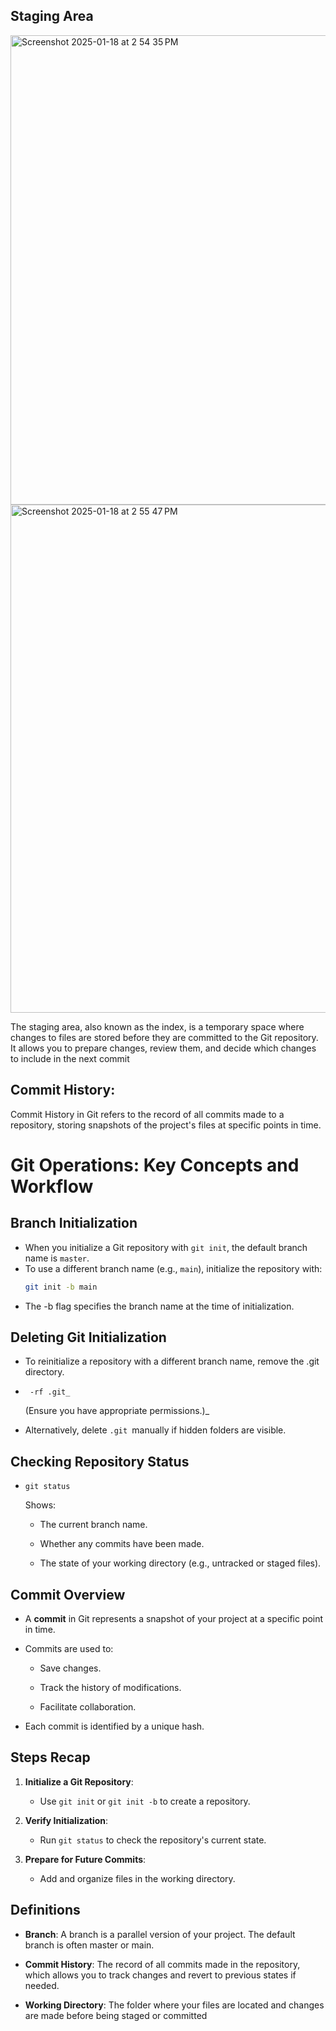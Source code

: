 ## Staging Area

<img width="751" alt="Screenshot 2025-01-18 at 2 54 35 PM" src="https://github.com/user-attachments/assets/5257cb4a-19a7-42cc-953f-315c682985d2" />

<img width="813" alt="Screenshot 2025-01-18 at 2 55 47 PM" src="https://github.com/user-attachments/assets/082a7568-6b97-47a3-bb6d-c73ef7934a06" />

The staging area, also known as the index, is a temporary space where changes to files are stored before they are committed to the Git repository. It allows you to prepare changes, review them, and decide which changes to include in the next commit

## Commit History:
Commit History in Git refers to the record of all commits made to a repository, storing snapshots of the project's files at specific points in time.
# Git Operations: Key Concepts and Workflow

## **Branch Initialization**
- When you initialize a Git repository with `git init`, the default branch name is `master`.
- To use a different branch name (e.g., `main`), initialize the repository with:
  ```bash
  git init -b main

*   The -b flag specifies the branch name at the time of initialization.
    

**Deleting Git Initialization**
-------------------------------

*   To reinitialize a repository with a different branch name, remove the .git directory.
    
*  ```
    -rf .git_
     ```
   (Ensure you have appropriate permissions.)_
    
*   Alternatively, delete `.git `manually if hidden folders are visible.
    

**Checking Repository Status**
------------------------------

* ```
  git status
  ```
  Shows:
    
    *   The current branch name.
        
    *   Whether any commits have been made.
        
    *   The state of your working directory (e.g., untracked or staged files).
        

**Commit Overview**
-------------------

*   A **commit** in Git represents a snapshot of your project at a specific point in time.
    
*   Commits are used to:
    
    *   Save changes.
        
    *   Track the history of modifications.
        
    *   Facilitate collaboration.
        
*   Each commit is identified by a unique hash.
    

**Steps Recap**
---------------

1.  **Initialize a Git Repository**:
    
    *   Use `git init` or `git init -b` to create a repository.
        
2.  **Verify Initialization**:
    
    *   Run `git status` to check the repository's current state.
        
3.  **Prepare for Future Commits**:
    
    *   Add and organize files in the working directory.
        

**Definitions**
---------------

*   **Branch**: A branch is a parallel version of your project. The default branch is often master or main.
    
*   **Commit History**: The record of all commits made in the repository, which allows you to track changes and revert to previous states if needed.
    
*   **Working Directory**: The folder where your files are located and changes are made before being staged or committed
